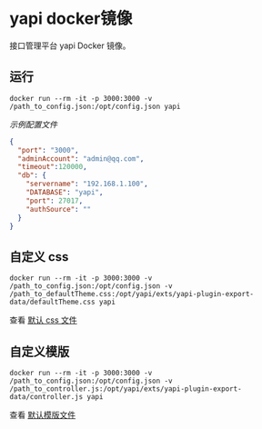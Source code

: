 # yapi docker镜像

接口管理平台 yapi Docker 镜像。

## 运行

```shell
docker run --rm -it -p 3000:3000 -v /path_to_config.json:/opt/config.json yapi
```

*示例配置文件*

```json
{
  "port": "3000",
  "adminAccount": "admin@qq.com",
  "timeout":120000,
  "db": {
    "servername": "192.168.1.100",
    "DATABASE": "yapi",
    "port": 27017,
    "authSource": ""
  }
}
```

## 自定义 css

```shell
docker run --rm -it -p 3000:3000 -v /path_to_config.json:/opt/config.json -v /path_to_defaultTheme.css:/opt/yapi/exts/yapi-plugin-export-data/defaultTheme.css yapi
```

查看 [默认 css 文件](https://github.com/YMFE/yapi/blob/master/exts/yapi-plugin-export-data/defaultTheme.css "默认 css 文件")

## 自定义模版

```shell
docker run --rm -it -p 3000:3000 -v /path_to_config.json:/opt/config.json -v /path_to_controller.js:/opt/yapi/exts/yapi-plugin-export-data/controller.js yapi
```

查看 [默认模版文件](https://github.com/YMFE/yapi/blob/master/exts/yapi-plugin-export-data/controller.js "默认模版文件")
